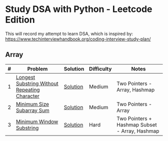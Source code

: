 # Study DSA with Python - Leetcode Edition

This will record my attempt to learn DSA, which is inspired by: https://www.techinterviewhandbook.org/coding-interview-study-plan/

## Array
| # | Problem | Solution | Difficulty | Notes | 
|---| --- | --- | --- | --- |
| 1 | [Longest Substring Without Repeating Character](https://leetcode.com/problems/longest-substring-without-repeating-characters/) | [Solution](https://github.com/stevanusandrianta/leetcode/blob/main/python/longest-substring-without-repeating-characters.py) | Medium | Two Pointers - Array, Hashmap|
| 2 | [Minimum Size Subarray Sum](https://leetcode.com/problems/minimum-size-subarray-sum/) | [Solution](https://github.com/stevanusandrianta/leetcode/blob/main/python/minimum-size-subarray-sum.py) | Medium | Two Pointers - Array |
| 3 | [Minimum Window Substring](https://leetcode.com/problems/minimum-window-substring/) | [Solution](https://github.com/stevanusandrianta/leetcode/blob/main/python/minimum-window-substring.py) | Hard | Two Pointers + Hashmap Subset - Array, Hashmap |
